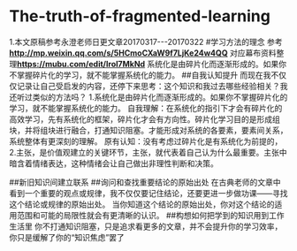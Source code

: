 # The-truth-of-fragmented-learning
1.本文原稿参考永澄老师日更文章20170317---20170322
#学习方法的理念
参考**http://mp.weixin.qq.com/s/5HCmoCXaW9f7LjKe24w4QQ**
对应幕布资料整理**https://mubu.com/edit/lrol7MkNd**
系统化是由碎片化而逐渐形成的。如果你不掌握碎片化的学习，就不能掌握系统化的能力。
##自我认知提升
而现在我不仅仅记录让自己受启发的内容，还停下来思考：这个知识和我过去哪些经验相关？我还听过类似的方法吗？
1.系统化是由碎片化而逐渐形成的。如果你不掌握碎片化的学习，就不能掌握系统化的能力。
自我理解：在系统化的指引下才会有碎片化的高效学习，先有系统化的框架，碎片化才会有方向性。碎片化学习目的是形成组块，并将组块进行融合，打通知识阻塞。才能形成对系统的各要素，要素间关系，系统整体有更深刻的理解。
原有认知：没有考虑过碎片化是有系统化为前提的，
2.主张，是价值观建立的关键环节，主张，就代表着自己认为什么最重要。主张中暗含着情绪表达，这种情绪会让自己做出非理性判断和决策。

##新旧知识间建立联系
##询问和查找重要结论的原始出处
在古典老师的文章中看到一个重要的观点或规律，我不仅仅要记住结论，还要更进一步做功课——寻找这个结论或规律的原始出处。
当你知道这个结论的原始出处，你对这个结论的适用范围和可能的局限性就会有更清晰的认识。
##构想如何把学到的知识用到工作生活里
你不打通知识阻塞，只是追求看更多的文章，并不会提升你的学习效率，你只是缓解了你的“知识焦虑”罢了